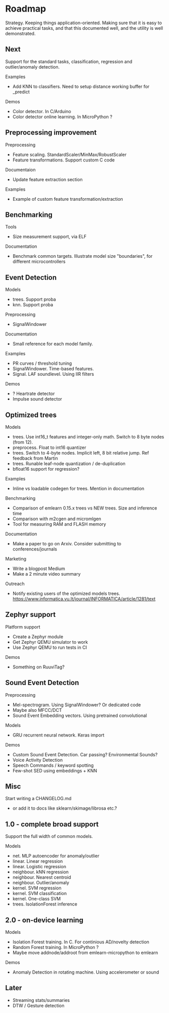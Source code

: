 
# Roadmap

Strategy. Keeping things application-oriented.
Making sure that it is easy to achieve practical tasks,
and that this documented well, and the utility is well demonstrated.

## Next

Support for the standard tasks,
classification, regression and outlier/anomaly detection.

Examples

- Add KNN to classifiers. Need to setup distance working buffer for _predict

Demos

- Color detector. In C/Arduino
- Color detector online learning. In MicroPython ?


## Preprocessing improvement

Preprocessing

- Feature scaling. StandardScaler/MinMax/RobustScaler
- Feature transformations. Support custom C code

Documentaion

- Update feature extraction section

Examples

- Example of custom feature transformation/extraction

## Benchmarking

Tools

- Size measurement support, via ELF

Documentation

- Benchmark common targets.
Illustrate model size "boundaries", for different microcontrollers


## Event Detection

Models

- trees. Support proba
- knn. Support proba

Preprocessing

- SignalWindower

Documentation

- Small reference for each model family.

Examples

- PR curves / threshold tuning
- SignalWindower. Time-based features.
- Signal. LAF soundlevel. Using IIR filters

Demos

- ? Heartrate detector
- Impulse sound detector

## Optimized trees

Models

- trees. Use int16_t features and integer-only math. Switch to 8 byte nodes (from 12).
- preprocess. Float to int16 quantizer
- trees. Switch to 4-byte nodes. Implicit left, 8 bit relative jump. Ref feedback from Martin
- trees. Runable leaf-node quantization / de-duplication
- bfloat16 support for regression?

Examples

- Inline vs loadable codegen for trees. Mention in documentation

Benchmarking

- Comparison of emlearn 0.15.x trees vs NEW trees. Size and inference time
- Comparison with m2cgen and micromlgen
- Tool for measuring RAM and FLASH memory

Documentation

- Make a paper to go on Arxiv. Consider submitting to conferences/journals

Marketing

- Write a blogpost Medium 
- Make a 2 minute video summary

Outreach

- Notify existing users of the optimized models trees.
https://www.informatica.vu.lt/journal/INFORMATICA/article/1281/text


## Zephyr support

Platform support

- Create a Zephyr module
- Get Zephyr QEMU simulator to work
- Use Zephyr QEMU to run tests in CI

Demos

- Something on RuuviTag?


## Sound Event Detection

Preprocessing

- Mel-spectrogram. Using SignalWindower? Or dedicated code
- Maybe also MFCC/DCT
- Sound Event Embedding vectors. Using pretrained convolutional 

Models

- GRU recurrent neural network. Keras import

Demos

- Custom Sound Event Detection.
Car passing? Environmental Sounds?
- Voice Activity Detection
- Speech Commands / keyword spotting
- Few-shot SED using embeddings + KNN

## Misc

Start writing a CHANGELOG.md
- or add it to docs like sklearn/skimage/librosa etc.?


## 1.0 - complete broad support

Support the full width of common models.

Models

- net. MLP autoencoder for anomaly/outlier
- linear. Linear regression
- linear. Logistic regression
- neighbour. kNN regression
- neighbour. Nearest centroid 
- neighbour. Outlier/anomaly
- kernel. SVM regression
- kernel. SVM classification
- kernel. One-class SVM
- trees. IsolationForest inference


## 2.0 - on-device learning

Models

- Isolation Forest training. In C. For continious AD/novelty detection
- Random Forest training. In MicroPython ?
- Maybe move addnode/addroot from emlearn-micropython to emlearn

Demos

- Anomaly Detection in rotating machine. Using accelerometer or sound

## Later

- Streaming stats/summaries
- DTW / Gesture detection



